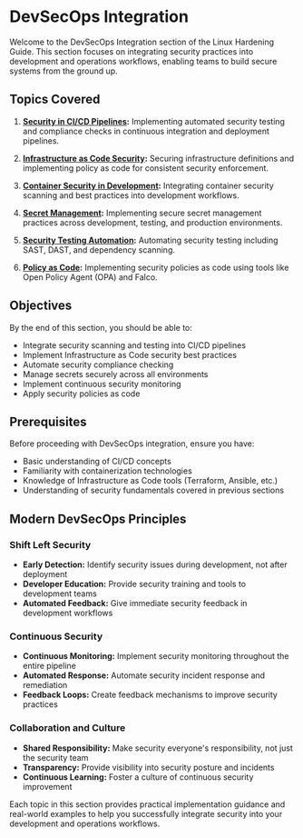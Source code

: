 # DevSecOps Integration

Welcome to the DevSecOps Integration section of the Linux Hardening Guide. This section focuses on integrating security practices into development and operations workflows, enabling teams to build secure systems from the ground up.

## Topics Covered

1. **[Security in CI/CD Pipelines](ci_cd_security.md):** Implementing automated security testing and compliance checks in continuous integration and deployment pipelines.

2. **[Infrastructure as Code Security](infrastructure_as_code.md):** Securing infrastructure definitions and implementing policy as code for consistent security enforcement.

3. **[Container Security in Development](container_security_dev.md):** Integrating container security scanning and best practices into development workflows.

4. **[Secret Management](secret_management.md):** Implementing secure secret management practices across development, testing, and production environments.

5. **[Security Testing Automation](security_testing.md):** Automating security testing including SAST, DAST, and dependency scanning.

6. **[Policy as Code](policy_as_code.md):** Implementing security policies as code using tools like Open Policy Agent (OPA) and Falco.

## Objectives

By the end of this section, you should be able to:

- Integrate security scanning and testing into CI/CD pipelines
- Implement Infrastructure as Code security best practices
- Automate security compliance checking
- Manage secrets securely across all environments
- Implement continuous security monitoring
- Apply security policies as code

## Prerequisites

Before proceeding with DevSecOps integration, ensure you have:
- Basic understanding of CI/CD concepts
- Familiarity with containerization technologies
- Knowledge of Infrastructure as Code tools (Terraform, Ansible, etc.)
- Understanding of security fundamentals covered in previous sections

## Modern DevSecOps Principles

### Shift Left Security
- **Early Detection:** Identify security issues during development, not after deployment
- **Developer Education:** Provide security training and tools to development teams
- **Automated Feedback:** Give immediate security feedback in development workflows

### Continuous Security
- **Continuous Monitoring:** Implement security monitoring throughout the entire pipeline
- **Automated Response:** Automate security incident response and remediation
- **Feedback Loops:** Create feedback mechanisms to improve security practices

### Collaboration and Culture
- **Shared Responsibility:** Make security everyone's responsibility, not just the security team
- **Transparency:** Provide visibility into security posture and incidents
- **Continuous Learning:** Foster a culture of continuous security improvement

Each topic in this section provides practical implementation guidance and real-world examples to help you successfully integrate security into your development and operations workflows.